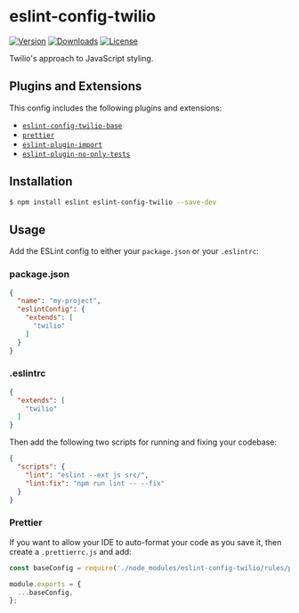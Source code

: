 # eslint-config-twilio

[![Version](https://img.shields.io/npm/v/eslint-config-twilio.svg?style=square)](https://www.npmjs.com/package/eslint-config-twilio)
[![Downloads](https://img.shields.io/npm/dt/eslint-config-twilio.svg?style=square)](https://www.npmjs.com/package/eslint-config-twilio)
[![License](https://img.shields.io/npm/l/eslint-config-twilio.svg?style=square)](../../LICENSE)

Twilio's approach to JavaScript styling.

## Plugins and Extensions

This config includes the following plugins and extensions:

- [`eslint-config-twilio-base`](https://github.com/twilio-labs/twilio-style/tree/master/packages/eslint-config-twilio-base)
- [`prettier`](https://www.npmjs.com/package/prettier)
- [`eslint-plugin-import`](https://www.npmjs.com/package/eslint-plugin-import)
- [`eslint-plugin-no-only-tests`](https://www.npmjs.com/package/eslint-plugin-no-only-tests)

## Installation

```bash
$ npm install eslint eslint-config-twilio --save-dev
```

## Usage

Add the ESLint config to either your `package.json` or your `.eslintrc`:

### package.json

```json
{
  "name": "my-project",
  "eslintConfig": {
    "extends": [
      "twilio"
    ]
  }
}
```

### .eslintrc

```json
{
  "extends": [
    "twilio"
  ]
}
```

Then add the following two scripts for running and fixing your codebase:

```json
{
  "scripts": {
    "lint": "eslint --ext js src/",
    "lint:fix": "npm run lint -- --fix"
  }
}
```

### Prettier

If you want to allow your IDE to auto-format your code as you save it, then create a `.prettierrc.js` and add:

```js
const baseConfig = require('./node_modules/eslint-config-twilio/rules/prettier');

module.exports = {
  ...baseConfig,
};
``` 

